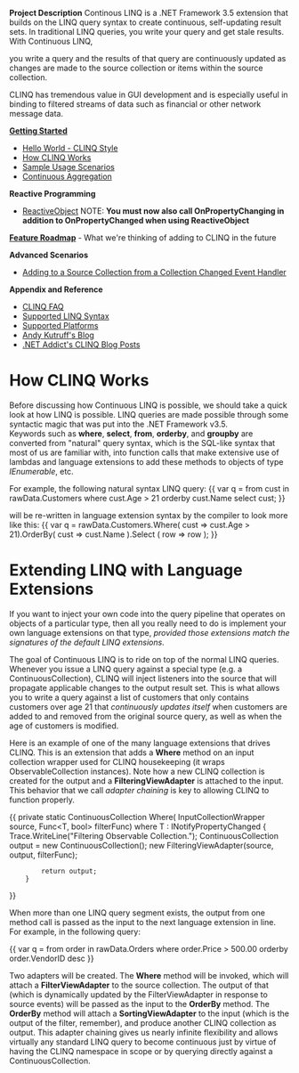 **Project Description**
Continous LINQ is a .NET Framework 3.5 extension that builds on the LINQ query syntax to create continuous, self-updating result sets. 
In traditional LINQ queries, you write your query and get stale results. With Continuous LINQ, 

you write a query and the results of that query are continuously updated as changes are made to the source collection or items within the source collection. 

CLINQ has tremendous value in GUI development and is especially useful in binding to filtered streams of data such as financial or other network message data.

**[Getting Started](Getting-Started)**
* [Hello World - CLINQ Style](Hello-World---CLINQ-Style)
* [How CLINQ Works](How-CLINQ-Works)
* [Sample Usage Scenarios](Sample-Usage-Scenarios)
* [Continuous Aggregation](Continuous-Aggregation)

**Reactive Programming**
* [ReactiveObject](http://kutruff.wordpress.com/2009/07/14/reactive-programming-in-c-reactiveobject/) NOTE: **You must now also call OnPropertyChanging in addition to OnPropertyChanged when using ReactiveObject**

**[Feature Roadmap](Feature-Roadmap)** - What we're thinking of adding to CLINQ in the future

**Advanced Scenarios**
* [Adding to a Source Collection from a Collection Changed Event Handler](Adding-to-a-Source-Collection-from-a-Collection-Changed-Event-Handler)

**Appendix and Reference**
* [CLINQ FAQ](CLINQ-FAQ)
* [Supported LINQ Syntax](Supported-LINQ-Syntax)
* [Supported Platforms](Supported-Platforms)
* [Andy Kutruff's Blog](http://kutruff.wordpress.com)
* [.NET Addict's CLINQ Blog Posts](http://dotnetaddict.dotnetdevelopersjournal.com/tags/?/clinq)

# How CLINQ Works

Before discussing how Continuous LINQ is possible, we should take a quick look at how LINQ is possible. LINQ queries are made possible through some syntactic magic that was put into the .NET Framework v3.5.  
Keywords such as **where**, **select**, **from**, **orderby**, and **groupby** are converted from "natural" query syntax, which is the SQL-like syntax that most of us are familiar with, 
into function calls that make extensive use of lambdas and language extensions to add these methods to objects of type _IEnumerable<T>_, etc.

For example, the following natural syntax LINQ query:
{{
    var q = from cust in rawData.Customers
                where cust.Age > 21
                orderby cust.Name
                select cust;
}}

will be re-written in language extension syntax by the compiler to look more like this:
{{
    var q = rawData.Customers.Where( cust => cust.Age > 21).OrderBy( cust => cust.Name ).Select ( row => row );
}}

# Extending LINQ with Language Extensions

If you want to inject your own code into the query pipeline that operates on objects of a particular type, then all you really need to do is implement your own language extensions on that type, _provided those extensions match the signatures of the default LINQ extensions_.

The goal of Continuous LINQ is to ride on top of the normal LINQ queries. Whenever you issue a LINQ query against a special type (e.g. a ContinuousCollection), 
CLINQ will inject listeners into the source that will propagate applicable changes to the output result set. 
This is what allows you to write a query against a list of customers that only contains customers over age 21 that _continuously updates itself_ when customers are added to and removed from the original source query, as well as when the age of customers is modified.

Here is an example of one of the many language extensions that drives CLINQ. 
This is an extension that adds a **Where** method on an input collection wrapper used for CLINQ housekeeping (it wraps ObservableCollection<T> instances).
Note how a new CLINQ collection is created for the output and a **FilteringViewAdapter<T>** is attached to the input. 
This behavior that we call _adapter chaining_ is key to allowing CLINQ to function properly.

{{
 private static ContinuousCollection<T> Where<T>(
            InputCollectionWrapper<T> source, Func<T, bool> filterFunc) where T : INotifyPropertyChanged
        {
            Trace.WriteLine("Filtering Observable Collection.");
            ContinuousCollection<T> output = new ContinuousCollection<T>();
            new FilteringViewAdapter<T>(source, output, filterFunc);

            return output;            
        }
}}

When more than one LINQ query segment exists, the output from one method call is passed as the input to the next language extension in line.
For example, in the following query:

{{
    var q = from order in rawData.Orders
          where order.Price > 500.00
          orderby order.VendorID desc
}}

Two adapters will be created. The **Where** method will be invoked, which will attach a **FilterViewAdapter<T>** to the source collection.
The output of that (which is dynamically updated by the FilterViewAdapter<T> in response to source events) will be passed as the input to the **OrderBy** method.
The **OrderBy** method will attach a **SortingViewAdapter<T>** to the input (which is the output of the filter, remember), and produce another CLINQ collection
as output.
This adapter chaining gives us nearly infinite flexibility and allows virtually any standard LINQ query to become continuous just by virtue of having the CLINQ namespace in scope or by querying directly against a ContinuousCollection<T>.
